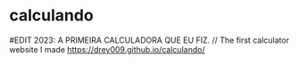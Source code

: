 # calculando

#EDIT 2023:
A PRIMEIRA CALCULADORA QUE EU FIZ. // The first calculator website I made
https://drey009.github.io/calculando/

